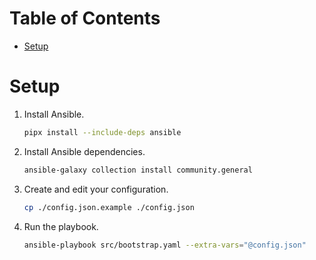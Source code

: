 # Table of Contents

<!-- mtoc start -->

- [Setup](#setup)

<!-- mtoc end -->

# Setup

1. Install Ansible.

   ```bash
   pipx install --include-deps ansible
   ```

1. Install Ansible dependencies.

   ```bash
   ansible-galaxy collection install community.general
   ```

1. Create and edit your configuration.

   ```bash
   cp ./config.json.example ./config.json
   ```

1. Run the playbook.

   ```bash
   ansible-playbook src/bootstrap.yaml --extra-vars="@config.json"
   ```
